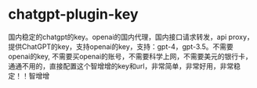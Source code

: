 # chatgpt-plugin-key
国内稳定的chatgpt的key。openai的国内代理，国内接口请求转发，api proxy，提供ChatGPT的key，支持openai的key，支持：gpt-4，gpt-3.5。不需要openai的key, 不需要买openai的账号，不需要科学上网，不需要美元的银行卡，通通不用的，直接配置这个智增增的key和url，非常简单，非常好用，非常稳定！！智增增
